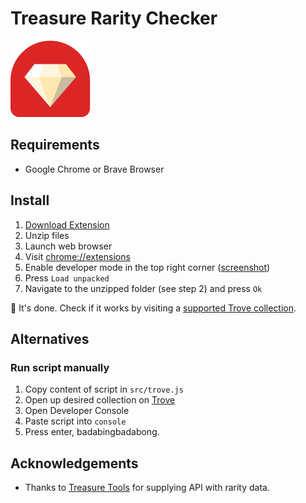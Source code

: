 # Treasure Rarity Checker

![](images/icon128.png)

## Requirements
- Google Chrome or Brave Browser

## Install
1. [Download Extension](https://github.com/goldendilemma/treasure-rarity-extension/archive/refs/heads/main.zip)
2. Unzip files
3. Launch web browser
4. Visit [chrome://extensions](chrome://extensions)
5. Enable developer mode in the top right corner ([screenshot](docs/images/enable-developer-mode.png))
6. Press `Load unpacked`
7. Navigate to the unzipped folder (see step 2) and press `Ok`

🎉 It's done. Check if it works by visiting a [supported Trove collection](https://trove.treasure.lol/collection/smol-brains). 

## Alternatives

### Run script manually

1. Copy content of script in `src/trove.js`
2. Open up desired collection on [Trove](https://trove.treasure.lol/)
3. Open Developer Console
4. Paste script into `console`
5. Press enter, badabingbadabong.

## Acknowledgements
- Thanks to [Treasure Tools](https://treasure.tools/) for supplying API with rarity data.